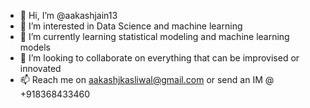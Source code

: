 - 👋 Hi, I’m @aakashjain13
- 👀 I’m interested in Data Science and machine learning
- 🌱 I’m currently learning statistical modeling and machine learning models
- 💞️ I’m looking to collaborate on everything that can be improvised or innovated
- 📫 Reach me on aakashjkasliwal@gmail.com or send an IM @ +918368433460

<!---
aakashjain13/aakashjain13 is a ✨ special ✨ repository because its `README.md` (this file) appears on your GitHub profile.
You can click the Preview link to take a look at your changes.
--->

